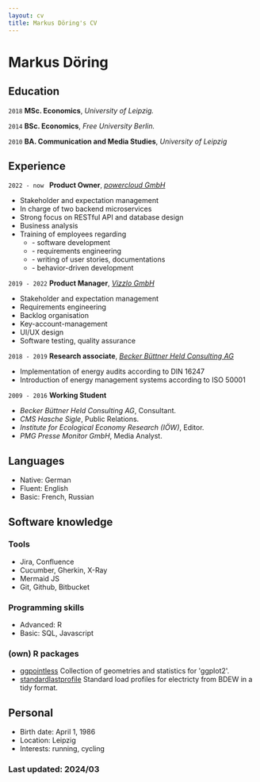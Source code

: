 ```yaml
---
layout: cv
title: Markus Döring's CV
---
```

# Markus Döring

## Education

`2018`
__MSc. Economics__, _University of Leipzig._

`2014`
__BSc. Economics__, _Free University Berlin._

`2010`
__BA. Communication and Media Studies__, _University of Leipzig_

## Experience

`2022 - now `
__Product Owner__, _[powercloud GmbH](https://power.cloud/en/)_
- Stakeholder and expectation management
- In charge of two backend microservices
- Strong focus on RESTful API and database design
- Business analysis
- Training of employees regarding
  - \- software development
  - \- requirements engineering
  - \- writing of user stories, documentations
  - \- behavior-driven development

`2019 - 2022`
__Product Manager__, _[Vizzlo GmbH](https://vizzlo.com/)_
- Stakeholder and expectation management
- Requirements engineering
- Backlog organisation
- Key-account-management
- UI/UX design
- Software testing, quality assurance

`2018 - 2019`
__Research associate__, _[Becker Büttner Held Consulting AG](https://www.bbh-beratung.de/en/)_
- Implementation of energy audits according to DIN 16247
- Introduction of energy management systems according to ISO 50001

`2009 - 2016`
__Working Student__
  - _Becker Büttner Held Consulting AG_, Consultant.
  - _CMS Hasche Sigle_, Public Relations.
  - _Institute for Ecological Economy Research (IÖW)_, Editor.
  - _PMG Presse Monitor GmbH_, Media Analyst.

## Languages

- Native: German
- Fluent: English
- Basic: French, Russian

## Software knowledge

### Tools
- Jira, Confluence
- Cucumber, Gherkin, X-Ray
- Mermaid JS
- Git, Github, Bitbucket

### Programming skills
- Advanced: R
- Basic: SQL, Javascript

### (own) R packages
- [ggpointless](https://github.com/flrd/ggpointless/) Collection of geometries and 
    statistics for 'ggplot2'.
- [standardlastprofile](https://github.com/flrd/standardlastprofile/) Standard load profiles for electricty from BDEW in a tidy format.

## Personal
- Birth date: April 1, 1986
- Location: Leipzig
- Interests: running, cycling


### Last updated: 2024/03
